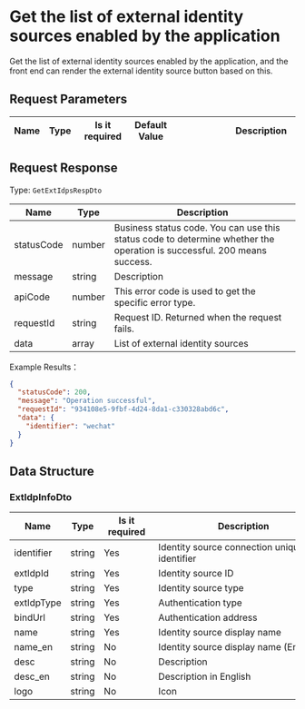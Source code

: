 # Get the list of external identity sources enabled by the application

<!--
Warning ⚠️:
Do not modify this document directly,
https://github.com/Authing/authing-docs-factory
Use this project to generate
-->

<LastUpdated />

Get the list of external identity sources enabled by the application, and the front end can render the external identity source button based on this.

## Request Parameters

| Name | Type | <div style="width:80px">Is it required</div> | Default Value | <div style="width:300px">Description</div> | <div style="width:200px"></div>Example Value</div> |
| ---- | ---- | -------------------------------------------- | ------------- | ------------------------------------------ | -------------------------------------------------- |

## Request Response

Type: `GetExtIdpsRespDto`

| Name       | Type   | Description                                                                                                             |
| ---------- | ------ | ----------------------------------------------------------------------------------------------------------------------- |
| statusCode | number | Business status code. You can use this status code to determine whether the operation is successful. 200 means success. |
| message    | string | Description                                                                                                             |
| apiCode    | number | This error code is used to get the specific error type.                                                                 |
| requestId  | string | Request ID. Returned when the request fails.                                                                            |
| data       | array  | List of external identity sources                                                                                       |

Example Results：

```json
{
  "statusCode": 200,
  "message": "Operation successful",
  "requestId": "934108e5-9fbf-4d24-8da1-c330328abd6c",
  "data": {
    "identifier": "wechat"
  }
}
```

## Data Structure

### <a id="ExtIdpInfoDto"></a> ExtIdpInfoDto

| Name       | Type   | <div style="width:80px">Is it required</div> | <div style="width:300px">Description</div>   | <div style="width:200px">Example Value</div> |
| ---------- | ------ | -------------------------------------------- | -------------------------------------------- | -------------------------------------------- |
| identifier | string | Yes                                          | Identity source connection unique identifier | `wechat`                                     |
| extIdpId   | string | Yes                                          | Identity source ID                           |                                              |
| type       | string | Yes                                          | Identity source type                         | oidc                                         |
| extIdpType | string | Yes                                          | Authentication type                          | social                                       |
| bindUrl    | string | Yes                                          | Authentication address                       |                                              |
| name       | string | Yes                                          | Identity source display name                 |                                              |
| name_en    | string | No                                           | Identity source display name (English)       |                                              |
| desc       | string | No                                           | Description                                  |                                              |
| desc_en    | string | No                                           | Description in English                       |                                              |
| logo       | string | No                                           | Icon                                         |                                              |
